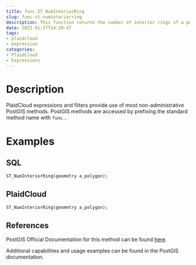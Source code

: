 ```yaml
---
title: func.ST_NumInteriorRing
slug: func-st-numinteriorring
description: This function returns the number of interior rings of a polygon geom. It returns NULL if the geom is not a polygon.
date: 2022-01-27T14:29:47
tags:
- plaidcloud
- expression
categories:
- PlaidCloud
- Expressions
---
```



# Description


PlaidCloud expressions and filters provide use of most non-administrative PostGIS methods. PostGIS methods are accessed by prefixing the standard method name with `func.`.



# Examples


## SQL



```
ST_NumInteriorRing(geometry a_polygon);
```


## PlaidCloud



```
ST_NumInteriorRing(geometry a_polygon);
```


## References


PostGIS Official Documentation for this method can be found [here](https://postgis.net/docs/manual-3.1/ST_NumInteriorRing.html).



Additional capabilities and usage examples can be found in the PostGIS documentation.

